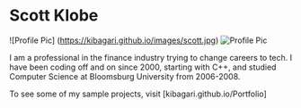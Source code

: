 # Scott Klobe

![Profile Pic] (https://kibagari.github.io/images/scott.jpg)
![Profile Pic](https://kibagari.github.io/images/scott.jpg)

I am a professional in the finance industry trying to change careers to tech.  I have been coding off and on since 2000, starting with C++,  and studied Computer Science at Bloomsburg University from 2006-2008. 

To see some of my sample projects, visit [kibagari.github.io/Portfolio]
